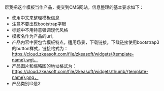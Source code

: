 帮我把这个模板当作产品，提交到CMS网站。信息整理的基本要求如下：
- 使用中文来整理模板信息
- 注意不要出现bootstrap字眼
- 标题中不用特意强调现代风格
- 模板名作为产品的url，
- 产品内容中要包含模板特点，适用场景，下载链接，下载链接使用bootstrap3的button样式，链接格式为： https://cloud.zkeasoft.com/file/zkeasoft/widgets/{template-name}.wgt，
- 产品图片和缩略图的地址格式为：https://cloud.zkeasoft.com/file/zkeasoft/widgets/thumb/{template-name}.png，
- 产品类别ID是2